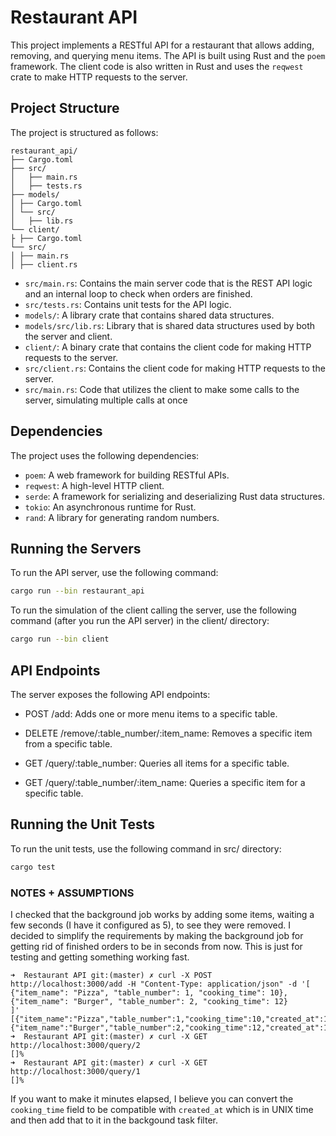 # Restaurant API

This project implements a RESTful API for a restaurant that allows adding, removing, and querying menu items. The API is built using Rust and the `poem` framework. The client code is also written in Rust and uses the `reqwest` crate to make HTTP requests to the server.

## Project Structure

The project is structured as follows:

```
restaurant_api/
├── Cargo.toml
├── src/
│   ├── main.rs
│   ├── tests.rs
├── models/
│ ├── Cargo.toml
│ └── src/
│   ├── lib.rs
└── client/  
├ ├── Cargo.toml
└── src/
│ ├── main.rs
│ ├── client.rs
```

- `src/main.rs`: Contains the main server code that is the REST API logic and an internal loop to check when orders are finished.
- `src/tests.rs`: Contains unit tests for the API logic.
- `models/`: A library crate that contains shared data structures.
- `models/src/lib.rs`: Library that is shared data structures used by both the server and client.
- `client/`: A binary crate that contains the client code for making HTTP requests to the server.
- `src/client.rs`: Contains the client code for making HTTP requests to the server.
- `src/main.rs`: Code that utilizes the client to make some calls to the server, simulating multiple calls at once

## Dependencies

The project uses the following dependencies:

- `poem`: A web framework for building RESTful APIs.
- `reqwest`: A high-level HTTP client.
- `serde`: A framework for serializing and deserializing Rust data structures.
- `tokio`: An asynchronous runtime for Rust.
- `rand`: A library for generating random numbers.

## Running the Servers

To run the API server, use the following command:

```bash
cargo run --bin restaurant_api
```

To run the simulation of the client calling the server, use the following command (after you run the API server)
in the client/ directory:

```bash
cargo run --bin client
```

## API Endpoints

The server exposes the following API endpoints:

- POST /add: Adds one or more menu items to a specific table.

- DELETE /remove/:table_number/:item_name: Removes a specific item from a specific table.

- GET /query/:table_number: Queries all items for a specific table.

- GET /query/:table_number/:item_name: Queries a specific item for a specific table.

## Running the Unit Tests

To run the unit tests, use the following command in src/ directory:

```bash
cargo test
```

### NOTES + ASSUMPTIONS

I checked that the background job works by adding some items, waiting a few seconds (I have it configured as 5), to see they were removed.
I decided to simplify the requirements by making the background job for getting rid of finished orders to be in seconds from now.
This is just for testing and getting something working fast.

```
➜  Restaurant API git:(master) ✗ curl -X POST http://localhost:3000/add -H "Content-Type: application/json" -d '[
{"item_name": "Pizza", "table_number": 1, "cooking_time": 10},
{"item_name": "Burger", "table_number": 2, "cooking_time": 12}
]'
[{"item_name":"Pizza","table_number":1,"cooking_time":10,"created_at":1732167098},{"item_name":"Burger","table_number":2,"cooking_time":12,"created_at":1732167098}]%
➜  Restaurant API git:(master) ✗ curl -X GET http://localhost:3000/query/2
[]%
➜  Restaurant API git:(master) ✗ curl -X GET http://localhost:3000/query/1
[]%
```

If you want to make it minutes elapsed, I believe you can convert the `cooking_time` field to be compatible with `created_at` which is in UNIX time and then add that to it in the backgound task filter.